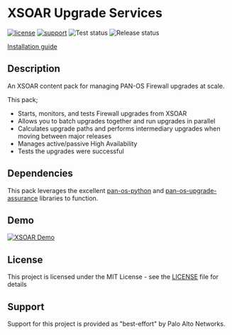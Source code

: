 # XSOAR Upgrade Services 

[![license](https://img.shields.io/badge/license-MIT-blue.svg)](./LICENSE) [![support](https://img.shields.io/badge/Support%20Level-Community-yellowgreen)](./SUPPORT.md)
![Test status](https://github.com/PaloAltoNetworks/xsoar-panos-upgrade-automation/actions/workflows/test_and_secrets.yml/badge.svg)
![Release status](https://github.com/PaloAltoNetworks/xsoar-panos-upgrade-automation/actions/workflows/release.yml/badge.svg)

[Installation guide](docs/installation.md)

## Description

An XSOAR content pack for managing PAN-OS Firewall upgrades at scale.

This pack;

 * Starts, monitors, and tests Firewall upgrades from XSOAR
 * Allows you to batch upgrades together and run upgrades in parallel 
 * Calculates upgrade paths and performs intermediary upgrades when moving between major releases
 * Manages active/passive High Availability 
 * Tests the upgrades were successful 

## Dependencies

This pack leverages the excellent [pan-os-python](https://github.com/PaloAltoNetworks/pan-os-python) and 
[pan-os-upgrade-assurance](https://github.com/PaloAltoNetworks/pan-os-upgrade-assurance) libraries to function.

## Demo

[![XSOAR Demo](http://img.youtube.com/vi/uqYXrNPKqkI/0.jpg)](https://www.youtube.com/watch?v=uqYXrNPKqkI "XSOAR Demo Video")

## License
This project is licensed under the MIT License - see the [LICENSE](./LICENSE) file for details

## Support

Support for this project is provided as "best-effort" by Palo Alto Networks. 